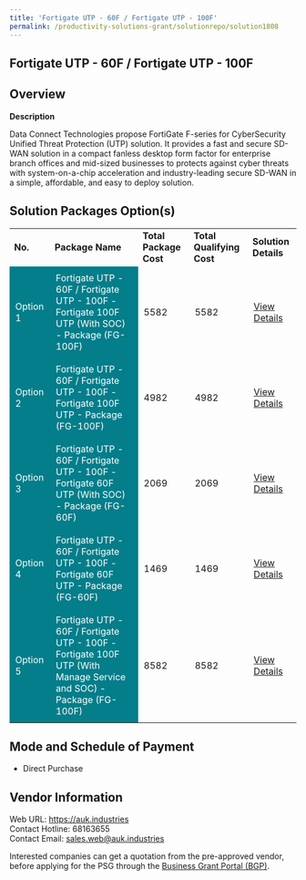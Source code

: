 ```yaml
---
title: 'Fortigate UTP - 60F / Fortigate UTP - 100F'
permalink: /productivity-solutions-grant/solutionrepo/solution1808
---
```


## Fortigate UTP - 60F / Fortigate UTP - 100F

## Overview

**Description**

Data Connect Technologies propose FortiGate F-series for CyberSecurity Unified Threat Protection (UTP) solution. It provides a fast and secure SD-WAN solution in a compact fanless desktop form factor for enterprise branch offices and mid-sized businesses to protects against cyber threats with system-on-a-chip acceleration and industry-leading secure SD-WAN in a simple, affordable, and easy to deploy solution.

## Solution Packages Option(s)

<table>
<tr>
<td><b>No.</b></td>
<td><b>Package Name</b></td>
<td><b>Total Package Cost</b></td>
<td><b>Total Qualifying Cost</b></td>
<td><b>Solution Details</b></td>
</tr>
<tr>
<td style='padding: 10px; background-color: #037E8A; color: #FFFFFF;'>Option 1</td>
<td style='padding: 10px; background-color: #037E8A; color: #FFFFFF;'>Fortigate UTP - 60F / Fortigate UTP - 100F - Fortigate 100F UTP (With SOC) - Package (FG-100F)</td>
<td style='padding: 10px;'>5582</td>
<td style='padding: 10px;'>5582</td>
<td style='padding: 10px;'><a href='https://www.gobusiness.gov.sg/images/psg/Desensitised_Data_Connect_20200540_Annex_3_Part_1.pdf' target='_blank'>View Details</a></td>
</tr>
<tr>
<td style='padding: 10px; background-color: #037E8A; color: #FFFFFF;'>Option 2</td>
<td style='padding: 10px; background-color: #037E8A; color: #FFFFFF;'>Fortigate UTP - 60F / Fortigate UTP - 100F - Fortigate 100F UTP - Package (FG-100F)</td>
<td style='padding: 10px;'>4982</td>
<td style='padding: 10px;'>4982</td>
<td style='padding: 10px;'><a href='https://www.gobusiness.gov.sg/images/psg/Desensitised_Data_Connect_20200540_Annex_3_Part_2.pdf' target='_blank'>View Details</a></td>
</tr>
<tr>
<td style='padding: 10px; background-color: #037E8A; color: #FFFFFF;'>Option 3</td>
<td style='padding: 10px; background-color: #037E8A; color: #FFFFFF;'>Fortigate UTP - 60F / Fortigate UTP - 100F - Fortigate 60F UTP (With SOC) - Package (FG-60F)</td>
<td style='padding: 10px;'>2069</td>
<td style='padding: 10px;'>2069</td>
<td style='padding: 10px;'><a href='https://www.gobusiness.gov.sg/images/psg/Desensitised_Data_Connect_20200540_Annex_3_Part_3.pdf' target='_blank'>View Details</a></td>
</tr>
<tr>
<td style='padding: 10px; background-color: #037E8A; color: #FFFFFF;'>Option 4</td>
<td style='padding: 10px; background-color: #037E8A; color: #FFFFFF;'>Fortigate UTP - 60F / Fortigate UTP - 100F - Fortigate 60F UTP - Package (FG-60F)</td>
<td style='padding: 10px;'>1469</td>
<td style='padding: 10px;'>1469</td>
<td style='padding: 10px;'><a href='https://www.gobusiness.gov.sg/images/psg/Desensitised_Data_Connect_20200540_Annex_3_Part_4.pdf' target='_blank'>View Details</a></td>
</tr>
<tr>
<td style='padding: 10px; background-color: #037E8A; color: #FFFFFF;'>Option 5</td>
<td style='padding: 10px; background-color: #037E8A; color: #FFFFFF;'>Fortigate UTP - 60F / Fortigate UTP - 100F - Fortigate 100F UTP (With Manage Service and SOC) - Package (FG-100F)</td>
<td style='padding: 10px;'>8582</td>
<td style='padding: 10px;'>8582</td>
<td style='padding: 10px;'><a href='https://www.gobusiness.gov.sg/images/psg/Desensitised_Data_Connect_20200540_Annex_3_Part_5.pdf' target='_blank'>View Details</a></td>
</tr>
</table>

## Mode and Schedule of Payment

 - Direct Purchase

## Vendor Information

 Web URL: https://auk.industries <br>Contact Hotline: 68163655 <br>Contact Email: sales.web@auk.industries <br>

Interested companies can get a quotation from the pre-approved vendor, before applying for the PSG through the <a href='https://www.businessgrants.gov.sg/' target='_blank' rel='noopener'>Business Grant Portal (BGP)</a>.

<script src="/jquery/resize-tables.js"></script>
